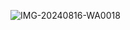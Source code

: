 ![IMG-20240816-WA0018](https://github.com/user-attachments/assets/8da4f0c8-2ca0-4146-9d77-f1fc8662cae6)
